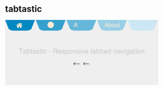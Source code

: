 tabtastic
=========

![Tabtastic](https://github.com/alnoorp/tabtastic/blob/gh-pages/img/tabtastic_screenshot.png "Tabtastic")

